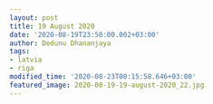 ```yaml
---
layout: post
title: 19 August 2020
date: '2020-08-19T23:50:00.002+03:00'
author: Dedunu Dhananjaya
tags:
- latvia
- riga
modified_time: '2020-08-23T00:15:58.646+03:00'
featured_image: 2020-08-19-19-august-2020_22.jpg
---
```

